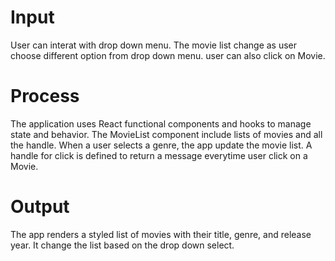 # Input
User can interat with drop down menu. The movie list change as user choose different option from drop down menu. user can also click on Movie.

# Process
The application uses React functional components and hooks to manage state and behavior. The MovieList component include lists of movies and all the handle. When a user selects a genre, the app update the movie list. A handle for click is defined to return a message everytime user click on a Movie.

# Output
The app renders a styled list of movies with their title, genre, and release year. It change the list based on the drop down select.

